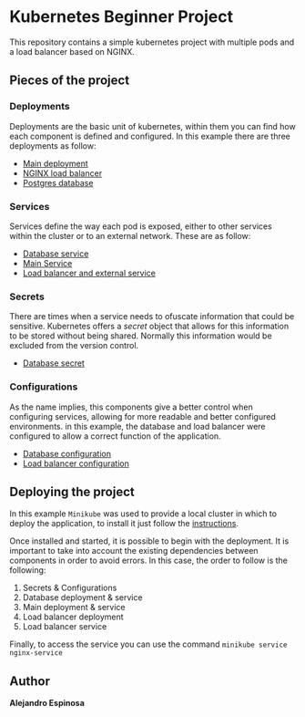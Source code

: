 # Kubernetes Beginner Project

This repository contains a simple kubernetes project with multiple pods and a load balancer based on NGINX.

## Pieces of the project

### Deployments
Deployments are the basic unit of kubernetes, within them you can find how each component is defined and configured. In this example there are three deployments as follow: 

- [Main deployment](bookie_deployment.yaml)
- [NGINX load balancer](nginx_deployment.yaml)
- [Postgres database](postgres_deployment.yaml)

### Services
Services define the way each pod is exposed, either to other services within the cluster or to an external network. These are as follow:

- [Database service](postres_service.yaml)
- [Main Service](bookie_service.yaml)
- [Load balancer and external service](nginx_service.yaml)

### Secrets
There are times when a service needs to ofuscate information that could be sensitive. Kubernetes offers a _secret_ object that allows for this information to be stored without being shared. Normally this information would be excluded from the version control.

- [Database secret](postgres_secret.yaml)

### Configurations
As the name implies, this components give a better control when configuring services, allowing for more readable and better configured environments. in this example, the database and load balancer were configured to allow a correct function of the application.

- [Database configuration](postgres_config.yaml)
- [Load balancer configuration](nginx_config.yaml)

## Deploying the project

In this example ``Minikube`` was used to provide a local cluster in which to deploy the application, to install it just follow the [instructions](https://minikube.sigs.k8s.io/docs/start/).

Once installed and started, it is possible to begin with the deployment. It is important to take into account the existing dependencies between components in order to avoid errors. In this case, the order to follow is the following:

1. Secrets & Configurations
2. Database deployment & service
3. Main deployment & service
4. Load balancer deployment
5. Load balancer service

Finally, to access the service you can use the command ``minikube service nginx-service``

## Author

**Alejandro Espinosa**
